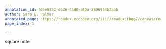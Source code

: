 ```yaml
---
annotation_id: 605e6852-d626-45d0-af0a-2890954b2a3b
author: Sara E. Palmer
annotated_page: https://readux.ecdsdev.org/iiif/readux:thgg7/canvas/readux:thgg7_00000001.jp2
page_index: 1

---
```

<p>square note</p>